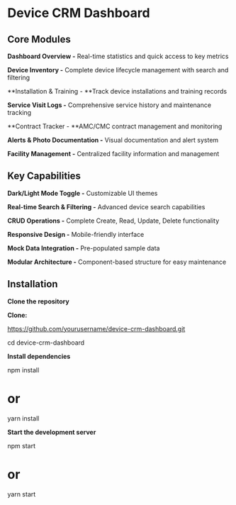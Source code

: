 # Device CRM Dashboard

## Core Modules

**Dashboard Overview -** Real-time statistics and quick access to key metrics

**Device Inventory -** Complete device lifecycle management with search and filtering

**Installation & Training - **Track device installations and training records

**Service Visit Logs -** Comprehensive service history and maintenance tracking

**Contract Tracker - **AMC/CMC contract management and monitoring

**Alerts & Photo Documentation -** Visual documentation and alert system

**Facility Management -** Centralized facility information and management

## Key Capabilities

**Dark/Light Mode Toggle -** Customizable UI themes

**Real-time Search & Filtering -** Advanced device search capabilities

**CRUD Operations -** Complete Create, Read, Update, Delete functionality

**Responsive Design -** Mobile-friendly interface

**Mock Data Integration -** Pre-populated sample data

**Modular Architecture -** Component-based structure for easy maintenance

## Installation

**Clone the repository**

**Clone:** 

https://github.com/yourusername/device-crm-dashboard.git

cd device-crm-dashboard

**Install dependencies**

npm install

# or

yarn install

**Start the development server**

npm start

# or

yarn start
